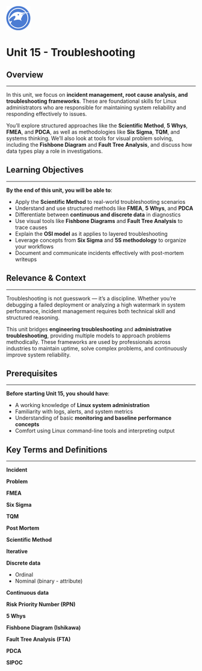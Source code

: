 <div class="flex-container">
    <img src="https://github.com/ProfessionalLinuxUsersGroup/img/blob/main/Assets/Logos/ProLUG_Round_Transparent_LOGO.png?raw=true" width="64" height="64"></img>
    <p>
        <h1>Unit 15 - Troubleshooting</h1>
    </p>
</div>

## Overview

---

In this unit, we focus on **incident management, root cause analysis, and troubleshooting frameworks**. These are foundational skills for Linux administrators who are responsible for maintaining system reliability and responding effectively to issues.

You’ll explore structured approaches like the **Scientific Method**, **5 Whys**, **FMEA**, and **PDCA**, as well as methodologies like **Six Sigma**, **TQM**, and systems thinking. We’ll also look at tools for visual problem solving, including the **Fishbone Diagram** and **Fault Tree Analysis**, and discuss how data types play a role in investigations.

## Learning Objectives

---

**By the end of this unit, you will be able to**:

- Apply the **Scientific Method** to real-world troubleshooting scenarios
- Understand and use structured methods like **FMEA**, **5 Whys**, and **PDCA**
- Differentiate between **continuous and discrete data** in diagnostics
- Use visual tools like **Fishbone Diagrams** and **Fault Tree Analysis** to trace causes
- Explain the **OSI model** as it applies to layered troubleshooting
- Leverage concepts from **Six Sigma** and **5S methodology** to organize your workflows
- Document and communicate incidents effectively with post-mortem writeups

## Relevance & Context

---

Troubleshooting is not guesswork — it’s a discipline. Whether you’re debugging a failed deployment or analyzing a high watermark in system performance, incident management requires both technical skill and structured reasoning.

This unit bridges **engineering troubleshooting** and **administrative troubleshooting**, providing multiple models to approach problems methodically. These frameworks are used by professionals across industries to maintain uptime, solve complex problems, and continuously improve system reliability.

## Prerequisites

---

**Before starting Unit 15, you should have**:

- A working knowledge of **Linux system administration**
- Familiarity with logs, alerts, and system metrics
- Understanding of basic **monitoring and baseline performance concepts**
- Comfort using Linux command-line tools and interpreting output

## Key Terms and Definitions

---

**Incident**  

**Problem**  

**FMEA**  

**Six Sigma**  

**TQM**  

**Post Mortem**  

**Scientific Method**  

**Iterative**  

**Discrete data**  
  - Ordinal
  - Nominal (binary - attribute)

**Continuous data**  

**Risk Priority Number (RPN)**  

**5 Whys**  

**Fishbone Diagram (Ishikawa)**  

**Fault Tree Analysis (FTA)**  

**PDCA**  

**SIPOC**
